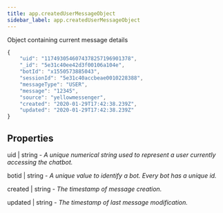 ```yaml
---
title: app.createdUserMessageObject
sidebar_label: app.createdUserMessageObject
---
```


Object containing current message details

```javascript
{
    "uid": "1174930546074378257196901378",
    "_id": "5e31c40ee42d3f00106a104e",
    "botId": "x1550573885043",
    "sessionId": "5e31c40accbeae0010228388",
    "messageType": "USER",
    "message": "12345",
    "source": "yellowmessenger",
    "created": "2020-01-29T17:42:38.239Z",
    "updated": "2020-01-29T17:42:38.239Z"
}

```

## Properties

uid | string - *A  unique numerical string used to represent a user currently accessing the chatbot.*

botid | string - *A unique value to identify a bot. Every bot has a unique id.*

created | string - *The timestamp of message creation.*

updated | string - *The timestamp of last message modification.*

